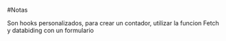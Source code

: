 #Notas

Son hooks personalizados, para crear un contador, utilizar la funcion Fetch y databiding con un formulario